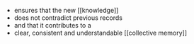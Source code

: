 - ensures that the new [[knowledge]]
- does not contradict previous records
- and that it contributes to a
- clear, consistent and understandable [[collective memory]]